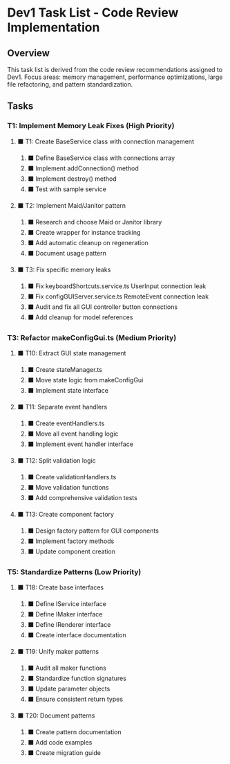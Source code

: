 # Dev1 Task List - Code Review Implementation

## Overview

This task list is derived from the code review recommendations assigned to Dev1. Focus areas: memory management, performance optimizations, large file refactoring, and pattern standardization.

## Tasks

### T1: Implement Memory Leak Fixes (High Priority)

1. ⬛ T1: Create BaseService class with connection management

   1. ⬛ Define BaseService class with connections array
   2. ⬛ Implement addConnection() method
   3. ⬛ Implement destroy() method
   4. ⬛ Test with sample service

2. ⬛ T2: Implement Maid/Janitor pattern

   1. ⬛ Research and choose Maid or Janitor library
   2. ⬛ Create wrapper for instance tracking
   3. ⬛ Add automatic cleanup on regeneration
   4. ⬛ Document usage pattern

3. ⬛ T3: Fix specific memory leaks
   1. ⬛ Fix keyboardShortcuts.service.ts UserInput connection leak
   2. ⬛ Fix configGUIServer.service.ts RemoteEvent connection leak
   3. ⬛ Audit and fix all GUI controller button connections
   4. ⬛ Add cleanup for model references

### T3: Refactor makeConfigGui.ts (Medium Priority)

1. ⬛ T10: Extract GUI state management

   1. ⬛ Create stateManager.ts
   2. ⬛ Move state logic from makeConfigGui
   3. ⬛ Implement state interface

2. ⬛ T11: Separate event handlers

   1. ⬛ Create eventHandlers.ts
   2. ⬛ Move all event handling logic
   3. ⬛ Implement event handler interface

3. ⬛ T12: Split validation logic

   1. ⬛ Create validationHandlers.ts
   2. ⬛ Move validation functions
   3. ⬛ Add comprehensive validation tests

4. ⬛ T13: Create component factory
   1. ⬛ Design factory pattern for GUI components
   2. ⬛ Implement factory methods
   3. ⬛ Update component creation

### T5: Standardize Patterns (Low Priority)

1. ⬛ T18: Create base interfaces

   1. ⬛ Define IService interface
   2. ⬛ Define IMaker interface
   3. ⬛ Define IRenderer interface
   4. ⬛ Create interface documentation

2. ⬛ T19: Unify maker patterns

   1. ⬛ Audit all maker functions
   2. ⬛ Standardize function signatures
   3. ⬛ Update parameter objects
   4. ⬛ Ensure consistent return types

3. ⬛ T20: Document patterns
   1. ⬛ Create pattern documentation
   2. ⬛ Add code examples
   3. ⬛ Create migration guide

